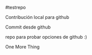 #testrepo 

Contribución local para github

Commit desde github

repo para probar opciones de github :)

One More Thing
